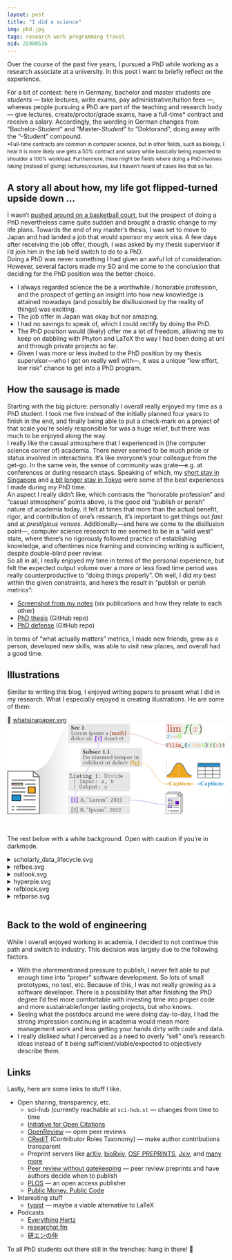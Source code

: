 ```yaml
---
layout: post
title: "I did a science"
img: phd.jpg
tags: research work programming travel
aid: 25980516
---
```


Over the course of the past five years, I pursued a PhD while working as a research associate at a university. In this post I want to briefly reflect on the experience.

For a bit of context: here in Germany, bachelor and master students are *students* — take lectures, write exams, pay administrative/tuition fees —, whereas people pursuing a PhD are part of the teaching and research body — give lectures, create/proctor/grade exams, have a full-time\* contract and receive a salary. Accordingly, the wording in German changes from “Bachelor-*Student*” and “Master-*Student*” to “Doktorand”, doing away with the “-Student” compound.  
<small>\*Full-time contracts are common in computer science, but in other fields, such as biology, I hear it is more likely one gets a 50% contract and salary while basically being expected to shoulder a 100% workload. Furthermore, there might be fields where doing a PhD involves *taking* (instead of giving) lectures/courses, but I haven’t heard of cases like that so far.</small>

## A story all about how, my life got flipped-turned upside down ...

I wasn’t [pushed around on a basketball court](/assets/img/blog/phd_fresh_prince.gif), but the prospect of doing a PhD nevertheless came quite sudden and brought a drastic change to my life plans.
Towards the end of my master’s thesis, I was set to move to Japan and had landed a job that would sponsor my work visa. A few days after receiving the job offer, though, I was asked by my thesis supervisor if I’d join him in the lab he’d switch to do to a PhD.  
Doing a PhD was never something I had given an awful lot of consideration. However, several factors made my SO and me come to the conclusion that deciding for the PhD position was the better choice.

* I always regarded science the be a worthwhile / honorable profession, and the prospect of getting an insight into how new knowledge is attained nowadays (and possibly be disillusioned by the reality of things) was exciting.
* The job offer in Japan was okay but nor amazing.
* I had no savings to speak of, which I could rectify by doing the PhD.
* The PhD position would (likely) offer me a lot of freedom, allowing me to keep on dabbling with Phyton and LaTeX the way I had been doing at uni and through private projects so far.
* Given I was more or less invited to the PhD position by my thesis supervisor—who I got on really well with—, it was a unique “low effort, low risk” chance to get into a PhD program.

## How the sausage is made

Starting with the big picture: personally I overall really enjoyed my time as a PhD student. I took me five instead of the initially planned four years to finish in the end, and finally being able to put a check-mark on a project of that scale you’re solely responsible for was a huge relief, but there was much to be enjoyed along the way.  
I really like the casual atmosphere that I experienced in (the computer science corner of) academia. There never seemed to be much pride or status involved in interactions. It’s like everyone’s your colleague from the get-go. In the same vein, the sense of community was grate—e.g. at conferences or during research stays. Speaking of which, my [short stay in Singapore](/a/c0291245) and [a bit longer stay in Tokyo](/s/UTYO22) were some of the best experiences I made during my PhD time.  
An aspect I really didn’t like, which contrasts the “honorable profession” and “casual atmosphere” points above, is the good old “publish or perish” nature of academia today. It felt at times that more than the actual benefit, rigor, and contribution of one’s research, it’s important to get things out *fast* and at *prestigious venues*. Additionally—and here we come to the disillusion point—, computer science research to me seemed to be in a “wild west” state, where there’s no rigorously followed practice of establishing knowledge, and oftentimes nice framing and convincing writing is sufficient, despite double-blind peer review.  
So all in all, I really enjoyed my time in terms of the personal experience, but felt the expected output volume over a more or less fixed time period was really counterproductive to “doing things properly”. Oh well, I did my best within the given constraints, and here’s the result in “publish or perish metrics”:

* [Screenshot from my notes](/assets/img/blog/phd_canvas_real.png) (six publications and how they relate to each other)
* [PhD thesis](https://github.com/IllDepence/phd-thesis) (GitHub repo)
* [PhD defense](https://github.com/IllDepence/phd-defense) (GitHub repo)

In terms of “what actually matters” metrics, I made new friends, grew as a person, developed new skills, was able to visit new places, and overall had a good time.

## Illustrations

Similar to writing this blog, I enjoyed writing papers to present what I did in my research. What I especially enjoyed is creating illustrations. He are some of them:

💾 [whatsinapaper.svg](/assets/img/blog/whatsinapaper.svg)  
![](/assets/img/blog/whatsinapaper.png)

‌  

The rest below with a white background. Open with caution if you’re in darkmode.

<details><summary>scholarly_data_lifecycle.svg</summary>
<a href="/assets/img/blog/scholarly_data_lifecycle.svg">💾 scholarly_data_lifecycle.svg</a><br>
<img src="/assets/img/blog/scholarly_data_lifecycle.jpg">
</details>

<details><summary>refbee.svg</summary>
<a href="/assets/img/blog/refbee.svg">💾 refbee.svg</a><br>
<img src="/assets/img/blog/refbee.jpg">
</details>

<details><summary>outlook.svg</summary>
<a href="/assets/img/blog/outlook.svg">💾 outlook.svg</a><br>
<img src="/assets/img/blog/outlook.jpg">
</details>

<details><summary>hyperpie.svg</summary>
<a href="/assets/img/blog/hyperpie.svg">💾 hyperpie.svg</a><br>
<img src="/assets/img/blog/hyperpie.jpg">
</details>

<details><summary>refblock.svg</summary>
<a href="/assets/img/blog/refblock.svg">💾 refblock.svg</a><br>
<img src="/assets/img/blog/refblock.jpg">
</details>

<details><summary>refparse.svg</summary>
<a href="/assets/img/blog/refparse.svg">💾 refparse.svg</a><br>
<img src="/assets/img/blog/refparse.jpg">
</details>
<br>

## Back to the wold of engineering

While I overall enjoyed working in academia, I decided to not continue this path and switch to industry. This decision was largely due to the following factors.

* With the aforementioned pressure to publish, I never felt able to put enough time into “proper” software development. So lots of small prototypes, no test, etc. Because of this, I was not really growing as a software developer. There is a possibility that after finishing the PhD degree I’d feel more comfortable with investing time into proper code and more sustainable/longer lasting projects, but who knows.
* Seeing what the postdocs around me were doing day-to-day, I had the strong impression continuing in academia would mean more management work and less getting your hands dirty with code and data.
* I really disliked what I perceived as a need to overly “sell” one’s research ideas instead of it being sufficient/viable/expected to objectively describe them.

## Links

Lastly, here are some links to stuff I like.

* Open sharing, transparency, etc.
    * sci-hub (currently reachable at `sci-hub.st` — changes from time to time
    * [Initiative for Open Citations](https://i4oc.org/)
    * [OpenReview](https://openreview.net/about) — open peer reviews
    * [CRediT](https://credit.niso.org/) (Contributor Roles Taxonomy) — make author contributions transparent
    * Preprint servers like [arXiv](https://arxiv.org/), [bioRxiv](https://www.biorxiv.org/), [OSF PREPRINTS](https://osf.io/preprints#!), [Jxiv](https://jxiv.jst.go.jp/index.php/jxiv), and [many more](https://en.wikipedia.org/wiki/List_of_preprint_repositories)
    * [Peer review without gatekeeping](https://doi.org/10.7554/eLife.83889) — peer review preprints and have authors decide when to publish
    * [PLOS](https://plos.org/) — an open access publisher
    * [Public Money, Public Code](https://publiccode.eu/)
* Interesting stuff
    * [typist](https://github.com/typst/typst) — maybe a viable alternative to LaTeX
* Podcasts
    * [Everything Hertz](https://everythinghertz.com/)
    * [researchat.fm](https://researchat.fm/)
    * [研エンの仲](https://anchor.fm/ken-en-no-naka)

To all PhD students out there still in the trenches: hang in there! 💪
